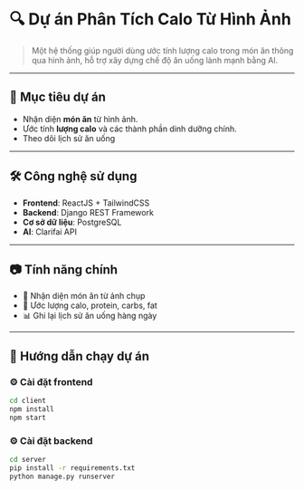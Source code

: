 # 🔍 Dự án Phân Tích Calo Từ Hình Ảnh

> Một hệ thống giúp người dùng ước tính lượng calo trong món ăn thông qua hình ảnh, hỗ trợ xây dựng chế độ ăn uống lành mạnh bằng AI.

---

## 📌 Mục tiêu dự án

- Nhận diện **món ăn** từ hình ảnh.
- Ước tính **lượng calo** và các thành phần dinh dưỡng chính.
- Theo dõi lịch sử ăn uống

---

## 🛠️ Công nghệ sử dụng

- **Frontend**: ReactJS + TailwindCSS  
- **Backend**: Django REST Framework 
- **Cơ sở dữ liệu**: PostgreSQL 
- **AI**: Clarifai API 

---

## 📷 Tính năng chính

- 📸 Nhận diện món ăn từ ảnh chụp
- 🔢 Ước lượng calo, protein, carbs, fat
- 📊 Ghi lại lịch sử ăn uống hàng ngày

---

## 🚀 Hướng dẫn chạy dự án

### ⚙️ Cài đặt frontend

```bash
cd client
npm install
npm start
```

### ⚙️ Cài đặt backend
```bash
cd server
pip install -r requirements.txt
python manage.py runserver


